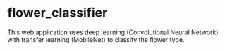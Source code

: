 # flower_classifier
This web application uses deep learning (Convolutional Neural Network) with transfer learning (MobileNet) to classify the flower type.
